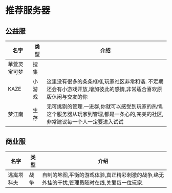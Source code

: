 # 推荐服务器

## 公益服

|名字|类型|介绍|
| ------ | ------ | ------ |
|華萱灵宝可梦|搜集||
|KAZE|小游戏|这里没有很多的条条框框,玩家社区非常和谐. 不定期还会有小游戏开放,增加彼此的感情,非常适合喜欢原版休闲与交友的你|
|梦江南|生存|无可挑剔的管理.一进群,你就可以感受到玩家的热情.这个服务器从玩家到管理,都是一条心的,完美的社区,非常建议每一个人一定要进入试试|

## 商业服

|名字|类型|介绍|
| ------ | ------ | ------ |
|逃离塔科夫|战争|自制的地图,平衡的游戏体验,真正精彩刺激的战争,绝无外挂的干扰,管理员随时在线,关爱每一位玩家.|
